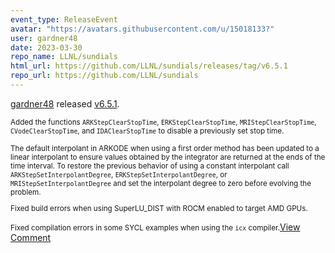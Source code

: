 ```yaml
---
event_type: ReleaseEvent
avatar: "https://avatars.githubusercontent.com/u/15018133?"
user: gardner48
date: 2023-03-30
repo_name: LLNL/sundials
html_url: https://github.com/LLNL/sundials/releases/tag/v6.5.1
repo_url: https://github.com/LLNL/sundials
---
```


<a href='https://github.com/gardner48' target='_blank'>gardner48</a> released <a href='https://github.com/LLNL/sundials/releases/tag/v6.5.1' target='_blank'>v6.5.1</a>.

<small>Added the functions `ARKStepClearStopTime`, `ERKStepClearStopTime`, `MRIStepClearStopTime`, `CVodeClearStopTime`, and `IDAClearStopTime` to disable a previously set stop time.

The default interpolant in ARKODE when using a first order method has been updated to a linear interpolant to ensure values obtained by the integrator are returned at the ends of the time interval. To restore the previous behavior of using a constant interpolant call `ARKStepSetInterpolantDegree`, `ERKStepSetInterpolantDegree`, or `MRIStepSetInterpolantDegree` and set the interpolant degree to zero before evolving the problem.

Fixed build errors when using SuperLU_DIST with ROCM enabled to target AMD GPUs.

Fixed compilation errors in some SYCL examples when using the `icx` compiler.</small><a href='https://github.com/LLNL/sundials/releases/tag/v6.5.1' target='_blank'>View Comment</a>